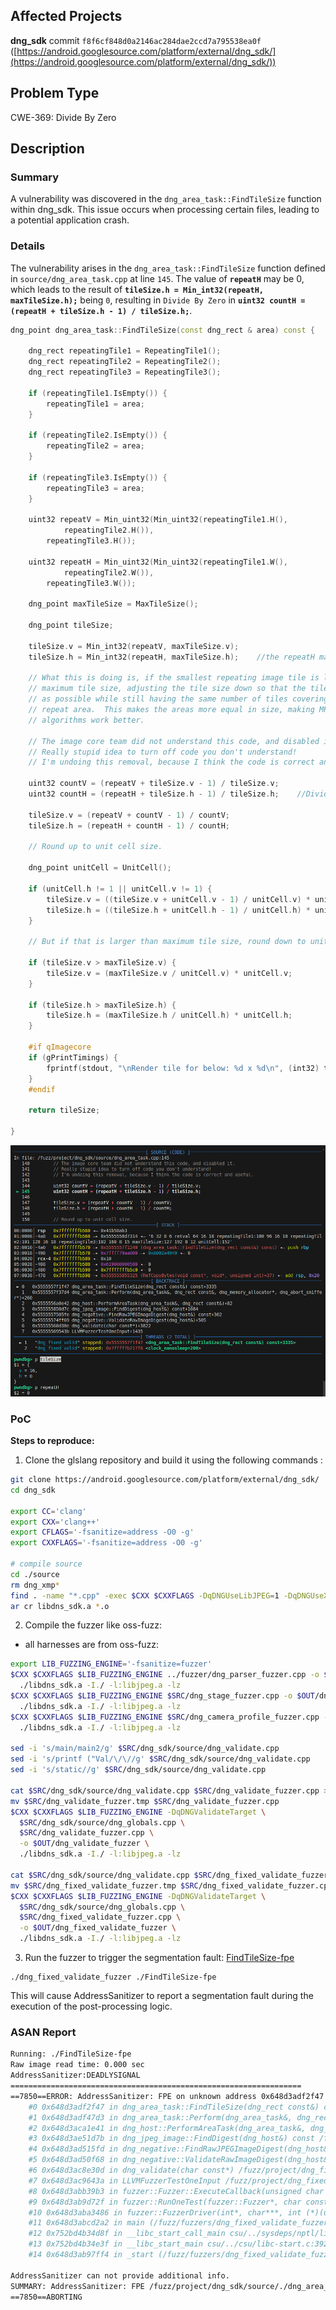 ## Affected Projects
**dng_sdk** commit `f8f6cf848d0a2146ac284dae2ccd7a795538ea0f`
([https://android.googlesource.com/platform/external/dng_sdk/](https://android.googlesource.com/platform/external/dng_sdk/))
## Problem Type
CWE-369: Divide By Zero
## Description
### Summary
A  vulnerability was discovered in the `dng_area_task::FindTileSize` function within dng_sdk. This issue occurs when processing certain files, leading to a potential application crash.
### Details
The vulnerability arises in the `dng_area_task::FindTileSize` function defined in `source/dng_area_task.cpp` at line `145`. 
The value of **`repeatH`** may be 0, which leads to the result of **`tileSize.h = Min_int32(repeatH, maxTileSize.h);`** being `0`, resulting in `Divide By Zero` in **`uint32 countH = (repeatH + tileSize.h - 1) / tileSize.h;`**.
```c++
dng_point dng_area_task::FindTileSize(const dng_rect & area) const {

    dng_rect repeatingTile1 = RepeatingTile1();
    dng_rect repeatingTile2 = RepeatingTile2();
    dng_rect repeatingTile3 = RepeatingTile3();

    if (repeatingTile1.IsEmpty()) {
        repeatingTile1 = area;
    }

    if (repeatingTile2.IsEmpty()) {
        repeatingTile2 = area;
    }

    if (repeatingTile3.IsEmpty()) {
        repeatingTile3 = area;
    }

    uint32 repeatV = Min_uint32(Min_uint32(repeatingTile1.H(),
            repeatingTile2.H()),
        repeatingTile3.H());

    uint32 repeatH = Min_uint32(Min_uint32(repeatingTile1.W(),
            repeatingTile2.W()),
        repeatingTile3.W());

    dng_point maxTileSize = MaxTileSize();

    dng_point tileSize;

    tileSize.v = Min_int32(repeatV, maxTileSize.v);
    tileSize.h = Min_int32(repeatH, maxTileSize.h);    //the repeatH may be 0

    // What this is doing is, if the smallest repeating image tile is larger than the 
    // maximum tile size, adjusting the tile size down so that the tiles are as small
    // as possible while still having the same number of tiles covering the
    // repeat area.  This makes the areas more equal in size, making MP
    // algorithms work better.

    // The image core team did not understand this code, and disabled it.
    // Really stupid idea to turn off code you don't understand!
    // I'm undoing this removal, because I think the code is correct and useful.

    uint32 countV = (repeatV + tileSize.v - 1) / tileSize.v;
    uint32 countH = (repeatH + tileSize.h - 1) / tileSize.h;    //Divide By Zero

    tileSize.v = (repeatV + countV - 1) / countV;
    tileSize.h = (repeatH + countH - 1) / countH;

    // Round up to unit cell size.

    dng_point unitCell = UnitCell();

    if (unitCell.h != 1 || unitCell.v != 1) {
        tileSize.v = ((tileSize.v + unitCell.v - 1) / unitCell.v) * unitCell.v;
        tileSize.h = ((tileSize.h + unitCell.h - 1) / unitCell.h) * unitCell.h;
    }

    // But if that is larger than maximum tile size, round down to unit cell size.

    if (tileSize.v > maxTileSize.v) {
        tileSize.v = (maxTileSize.v / unitCell.v) * unitCell.v;
    }

    if (tileSize.h > maxTileSize.h) {
        tileSize.h = (maxTileSize.h / unitCell.h) * unitCell.h;
    }

    #if qImagecore
    if (gPrintTimings) {
        fprintf(stdout, "\nRender tile for below: %d x %d\n", (int32) tileSize.h, (int32) tileSize.v);
    }
    #endif

    return tileSize;

}
```
![image](https://github.com/sae-as-me/crashes/blob/main/dng_sdk/FindTileSize-fpe.png)
### PoC
**Steps to reproduce:**
1. Clone the glslang repository and build it using the following commands : 
```sh
git clone https://android.googlesource.com/platform/external/dng_sdk/
cd dng_sdk

export CC='clang'
export CXX='clang++'
export CFLAGS='-fsanitize=address -O0 -g'
export CXXFLAGS='-fsanitize=address -O0 -g'

# compile source
cd ./source
rm dng_xmp*
find . -name "*.cpp" -exec $CXX $CXXFLAGS -DqDNGUseLibJPEG=1 -DqDNGUseXMP=0 -DqDNGThreadSafe=1 -c {} \;
ar cr libdns_sdk.a *.o

```
2. Compile the fuzzer like oss-fuzz: 
- all harnesses are from oss-fuzz:
```sh
export LIB_FUZZING_ENGINE='-fsanitize=fuzzer'
$CXX $CXXFLAGS $LIB_FUZZING_ENGINE ../fuzzer/dng_parser_fuzzer.cpp -o $OUT/dng_parser_fuzzer \
  ./libdns_sdk.a -I./ -l:libjpeg.a -lz
$CXX $CXXFLAGS $LIB_FUZZING_ENGINE $SRC/dng_stage_fuzzer.cpp -o $OUT/dng_stage_fuzzer \
  ./libdns_sdk.a -I./ -l:libjpeg.a -lz
$CXX $CXXFLAGS $LIB_FUZZING_ENGINE $SRC/dng_camera_profile_fuzzer.cpp -o $OUT/dng_camera_profile_fuzzer \
  ./libdns_sdk.a -I./ -l:libjpeg.a -lz

sed -i 's/main/main2/g' $SRC/dng_sdk/source/dng_validate.cpp
sed -i 's/printf ("Val/\/\//g' $SRC/dng_sdk/source/dng_validate.cpp
sed -i 's/static//g' $SRC/dng_sdk/source/dng_validate.cpp

cat $SRC/dng_sdk/source/dng_validate.cpp $SRC/dng_validate_fuzzer.cpp >> $SRC/dng_validate_fuzzer.tmp
mv $SRC/dng_validate_fuzzer.tmp $SRC/dng_validate_fuzzer.cpp
$CXX $CXXFLAGS $LIB_FUZZING_ENGINE -DqDNGValidateTarget \
  $SRC/dng_sdk/source/dng_globals.cpp \
  $SRC/dng_validate_fuzzer.cpp \
  -o $OUT/dng_validate_fuzzer \
  ./libdns_sdk.a -I./ -l:libjpeg.a -lz

cat $SRC/dng_sdk/source/dng_validate.cpp $SRC/dng_fixed_validate_fuzzer.cpp >> $SRC/dng_fixed_validate_fuzzer.tmp
mv $SRC/dng_fixed_validate_fuzzer.tmp $SRC/dng_fixed_validate_fuzzer.cpp
$CXX $CXXFLAGS $LIB_FUZZING_ENGINE -DqDNGValidateTarget \
  $SRC/dng_sdk/source/dng_globals.cpp \
  $SRC/dng_fixed_validate_fuzzer.cpp \
  -o $OUT/dng_fixed_validate_fuzzer \
  ./libdns_sdk.a -I./ -l:libjpeg.a -lz
```
3. Run the fuzzer to trigger the segmentation fault: 
[FindTileSize-fpe](https://github.com/sae-as-me/Crashes/raw/refs/heads/main/dng_sdk/FindTileSize-fpe)
```
./dng_fixed_validate_fuzzer ./FindTileSize-fpe
```
This will cause AddressSanitizer to report a segmentation fault during the execution of the post-processing logic.
### ASAN Report
```sh
Running: ./FindTileSize-fpe
Raw image read time: 0.000 sec
AddressSanitizer:DEADLYSIGNAL
=================================================================
==7850==ERROR: AddressSanitizer: FPE on unknown address 0x648d3adf2f47 (pc 0x648d3adf2f47 bp 0x7ffff166e470 sp 0x7ffff166dfc0 T0)
    #0 0x648d3adf2f47 in dng_area_task::FindTileSize(dng_rect const&) const /fuzz/project/dng_sdk/source/./dng_area_task.cpp:145:45
    #1 0x648d3adf47d3 in dng_area_task::Perform(dng_area_task&, dng_rect const&, dng_memory_allocator*, dng_abort_sniffer*) /fuzz/project/dng_sdk/source/./dng_area_task.cpp:260:27
    #2 0x648d3aca1e41 in dng_host::PerformAreaTask(dng_area_task&, dng_rect const&) /fuzz/project/dng_sdk/source/./dng_host.cpp:238:2
    #3 0x648d3ae51d7b in dng_jpeg_image::FindDigest(dng_host&) const /fuzz/project/dng_sdk/source/./dng_jpeg_image.cpp:345:8
    #4 0x648d3ad515fd in dng_negative::FindRawJPEGImageDigest(dng_host&) const /fuzz/project/dng_sdk/source/./dng_negative.cpp:3578:41
    #5 0x648d3ad50f68 in dng_negative::ValidateRawImageDigest(dng_host&) /fuzz/project/dng_sdk/source/./dng_negative.cpp:1902:4
    #6 0x648d3ac8e30d in dng_validate(char const*) /fuzz/project/dng_fixed_validate_fuzzer.cpp:167:14
    #7 0x648d3ac9643a in LLVMFuzzerTestOneInput /fuzz/project/dng_fixed_validate_fuzzer.cpp:976:3
    #8 0x648d3abb39b3 in fuzzer::Fuzzer::ExecuteCallback(unsigned char const*, unsigned long) (/fuzz/fuzzers/dng_fixed_validate_fuzzer+0x5e9b3) (BuildId: ca1fe9f1ffe2b7bbb31494efae49bd58003bcf07)
    #9 0x648d3ab9d72f in fuzzer::RunOneTest(fuzzer::Fuzzer*, char const*, unsigned long) (/fuzz/fuzzers/dng_fixed_validate_fuzzer+0x4872f) (BuildId: ca1fe9f1ffe2b7bbb31494efae49bd58003bcf07)
    #10 0x648d3aba3486 in fuzzer::FuzzerDriver(int*, char***, int (*)(unsigned char const*, unsigned long)) (/fuzz/fuzzers/dng_fixed_validate_fuzzer+0x4e486) (BuildId: ca1fe9f1ffe2b7bbb31494efae49bd58003bcf07)
    #11 0x648d3abcd2a2 in main (/fuzz/fuzzers/dng_fixed_validate_fuzzer+0x782a2) (BuildId: ca1fe9f1ffe2b7bbb31494efae49bd58003bcf07)
    #12 0x752bd4b34d8f in __libc_start_call_main csu/../sysdeps/nptl/libc_start_call_main.h:58:16
    #13 0x752bd4b34e3f in __libc_start_main csu/../csu/libc-start.c:392:3
    #14 0x648d3ab97ff4 in _start (/fuzz/fuzzers/dng_fixed_validate_fuzzer+0x42ff4) (BuildId: ca1fe9f1ffe2b7bbb31494efae49bd58003bcf07)

AddressSanitizer can not provide additional info.
SUMMARY: AddressSanitizer: FPE /fuzz/project/dng_sdk/source/./dng_area_task.cpp:145:45 in dng_area_task::FindTileSize(dng_rect const&) const
==7850==ABORTING
```